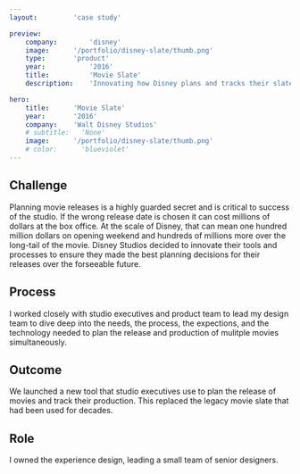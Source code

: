 ```yaml
---
layout:         'case study'

preview:
    company:        'disney'
    image:      '/portfolio/disney-slate/thumb.png'
    type:       'product'
    year:           '2016'
    title:          'Movie Slate'
    description:    'Innovating how Disney plans and tracks their slate of upcoming movies.'

hero:
    title:      'Movie Slate'
    year:       '2016'
    company:    'Walt Disney Studios'
    # subtitle:   'None'
    image:      '/portfolio/disney-slate/thumb.png'
    # color:      'blueviolet'
---
```


## Challenge
Planning movie releases is a highly guarded secret and is critical to success of the studio. If the wrong release date is chosen it can cost millions of dollars at the box office. At the scale of Disney, that can mean one hundred million dollars on opening weekend and hundreds of millions more over the long-tail of the movie. Disney Studios decided to innovate their tools and processes to ensure they made the best planning decisions for their releases over the forseeable future.

## Process
I worked closely with studio executives and product team to lead my design team to dive deep into the needs, the process, the expections, and the technology needed to plan the release and production of mulitple movies simultaneously.

## Outcome
We launched a new tool that studio executives use to plan the release of movies and track their production. This replaced the legacy movie slate that had been used for decades.

## Role
I owned the experience design, leading a small team of senior designers.